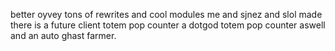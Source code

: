better oyvey tons of rewrites and cool modules me and sjnez and slol made there is a future client totem pop counter a dotgod totem pop counter aswell and an auto ghast farmer.
